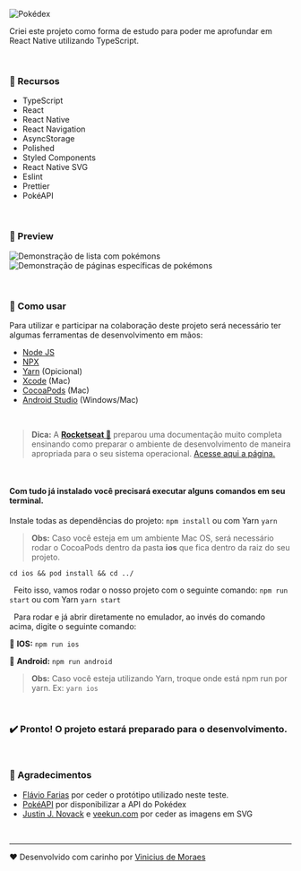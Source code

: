 ![Pokédex](https://lh3.googleusercontent.com/pw/ACtC-3chhQguAfeNyaF4IHJBaDXWv2Gk_ywSb6zbxutaaDUhBo9c70Vi4epvRoFfn_-j8UhHvPpFxHZC9T42z5dH6fgr32XmG0h8jq0YE_5yj5e63Cbcu84dUUJiU3jjKx-jf-BiQZjeaeM7bAFDE1BEpirpwg=w321-h117-no?authuser=0)

Criei este projeto como forma de estudo para poder me aprofundar em React Native utilizando TypeScript.

&nbsp;

### 🚀 Recursos

- TypeScript
- React
- React Native
- React Navigation
- AsyncStorage
- Polished
- Styled Components
- React Native SVG
- Eslint
- Prettier
- PokéAPI

&nbsp;&nbsp;

### 📱 Preview

![Demonstração de lista com pokémons](https://media.giphy.com/media/SVNJEA1VjYWUmyp9EJ/giphy.gif) ![Demonstração de páginas específicas de pokémons](https://media.giphy.com/media/YqtH0wznEfGtUxk3vx/giphy.gif)

&nbsp;&nbsp;

### 📝 Como usar

Para utilizar e participar na colaboração deste projeto será necessário ter algumas ferramentas de desenvolvimento em mãos:

- [Node JS](https://nodejs.org/en/download/ 'Node JS')
- [NPX](https://github.com/npm/npx 'NPX')
- [Yarn](https://classic.yarnpkg.com/en/docs/install/ 'Yarn') (Opicional)
- [Xcode](https://apps.apple.com/br/app/xcode/ 'Xcode') (Mac)
- [CocoaPods](https://cocoapods.org/ 'CocoaPods') (Mac)
- [Android Studio](https://developer.android.com/studio 'Android Studio') (Windows/Mac)

&nbsp;&nbsp;

> **Dica:** A **[Rocketseat 💜](https://rocketseat.com.br/ 'Rocketseat')** preparou uma documentação muito completa ensinando como preparar o ambiente de desenvolvimento de maneira apropriada para o seu sistema operacional. [Acesse aqui a página.](https://react-native.rocketseat.dev/ 'Acesse aqui a página.')

&nbsp;&nbsp;

#### Com tudo já instalado você precisará executar alguns comandos em seu terminal.

Instale todas as dependências do projeto: `npm install` ou com Yarn `yarn`

> **Obs:** Caso você esteja em um ambiente Mac OS, será necessário rodar o CocoaPods dentro da pasta **ios** que fica dentro da raiz do seu projeto.

`cd ios && pod install && cd ../`

&nbsp;
Feito isso, vamos rodar o nosso projeto com o seguinte comando: `npm run start` ou com Yarn `yarn start`

&nbsp;
Para rodar e já abrir diretamente no emulador, ao invés do comando acima, digite o seguinte comando:

🍎 **IOS:** `npm run ios`

🤖 **Android:** `npm run android`

> **Obs:** Caso você esteja utilizando Yarn, troque onde está npm run por yarn. Ex: `yarn ios`

&nbsp;&nbsp;

### ✔️ **Pronto! O projeto estará preparado para o desenvolvimento.**

&nbsp;&nbsp;

### 🎉 Agradecimentos

- [Flávio Farias](https://www.behance.net/flaviofpsj 'Flávio Farias') por ceder o protótipo utilizado neste teste.
- [PokéAPI](https://pokeapi.co/about 'PokéAPI') por disponibilizar a API do Pokédex
- [Justin J. Novack](https://github.com/jnovack/) e [veekun.com](https://veekun.com/) por ceder as imagens em SVG

&nbsp;&nbsp;

---

❤️ Desenvolvido com carinho por [Vinicius de Moraes](https://www.linkedin.com/in/viniciuscoder/)
